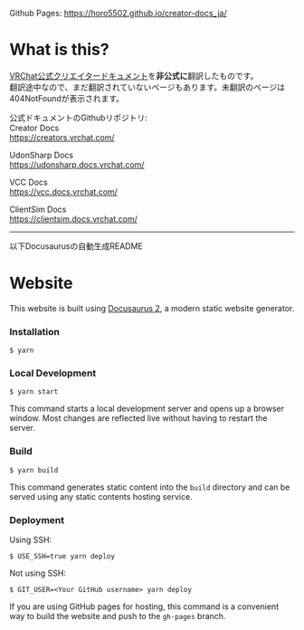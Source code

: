 Github Pages: https://horo5502.github.io/creator-docs_ja/

# What is this?
[VRChat公式クリエイタードキュメント](https://creators.vrchat.com/)を**非公式に**翻訳したものです。  
翻訳途中なので、まだ翻訳されていないページもあります。未翻訳のページは404NotFoundが表示されます。

公式ドキュメントのGithubリポジトリ:  
Creator Docs  
https://creators.vrchat.com/

UdonSharp Docs  
https://udonsharp.docs.vrchat.com/  

VCC Docs  
https://vcc.docs.vrchat.com/  

ClientSim Docs  
https://clientsim.docs.vrchat.com/  

---
以下Docusaurusの自動生成README
# Website

This website is built using [Docusaurus 2](https://docusaurus.io/), a modern static website generator.

### Installation

```
$ yarn
```

### Local Development

```
$ yarn start
```

This command starts a local development server and opens up a browser window. Most changes are reflected live without having to restart the server.

### Build

```
$ yarn build
```

This command generates static content into the `build` directory and can be served using any static contents hosting service.

### Deployment

Using SSH:

```
$ USE_SSH=true yarn deploy
```

Not using SSH:

```
$ GIT_USER=<Your GitHub username> yarn deploy
```

If you are using GitHub pages for hosting, this command is a convenient way to build the website and push to the `gh-pages` branch.
